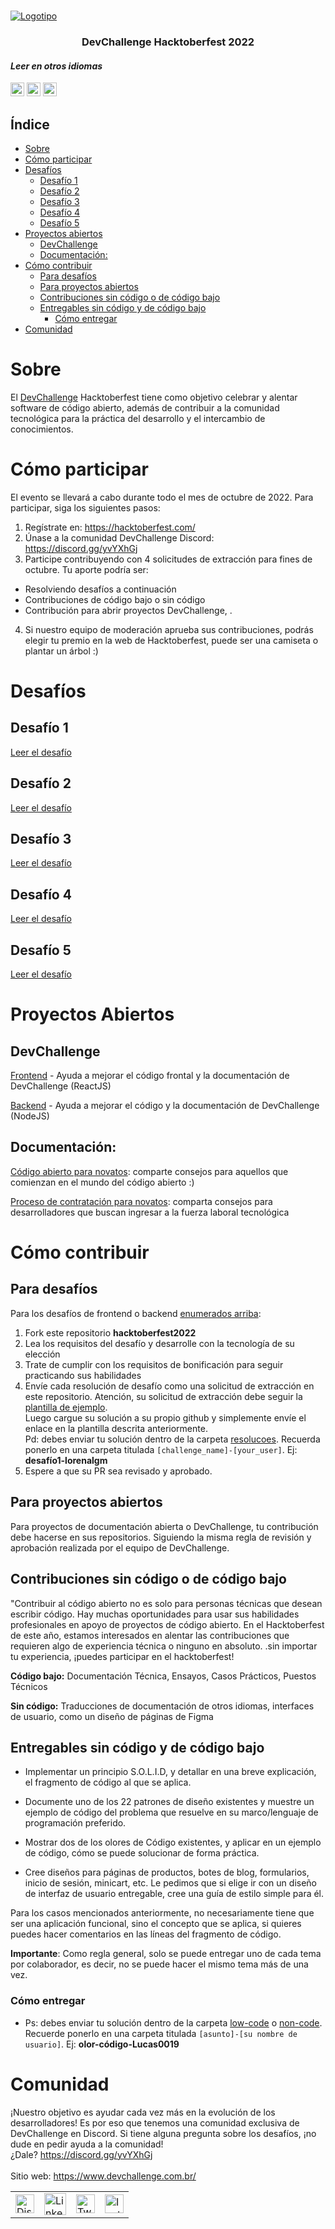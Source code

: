 <br />
    <p align="centro">
        <a href="https://www.devchallenge.com.br/" target="_blank">
            <img src="https://i.imgur.com/v9IvWnx.jpg" alt="Logotipo" ancho="700" altura="350">
        </a>
        <h3 align="center">DevChallenge Hacktoberfest 2022</h3>
   </p>
<!-- En este enlace puedes encontrar banderas de diferentes países https://flagpedia.net/download/api -->

#### _Leer en otros idiomas_

<kbd>[<img title="Portugués brasileño" alt="Portugués brasileño" src="https://flagcdn.com/w20/br.png" width="22">](../README.md)</kbd>
<kbd>[<img title="Inglés" alt="Inglés" src="https://flagcdn.com/w20/us.png" width="22">](../translations/README.en.md )</kbd>
<kbd>[<img title="Español" alt="Español" src="https://flagcdn.com/w20/es.png" width="22">](../translations/README.es.md )</kbd>

## Índice

- [Sobre](#sobre)
- [Cómo participar](#cómo-participar)
- [Desafíos](#desafíos)
  - [Desafío 1](#desafío-1)
  - [Desafío 2](#desafío-2)
  - [Desafío 3](#desafío-3)
  - [Desafío 4](#desafío-4)
  - [Desafío 5](#desafío-5)
- [Proyectos abiertos](#proyectos-abiertos)
  - [DevChallenge](#devchallenge)
  - [Documentación:](#documentación)
- [Cómo contribuir](#cómo-contribuir)
  - [Para desafíos](#para-desafíos)
  - [Para proyectos abiertos](#para-proyectos-abiertos)
  - [Contribuciones sin código o de código bajo](#contribuciones-sin-código-o-de-código-bajo)
  - [Entregables sin código y de código bajo](#entregables-sin-código-y-de-código-bajo)
    - [Cómo entregar](#cómo-entregar)
- [Comunidad](#comunidad)

# Sobre
El <a href="https://www.devchallenge.com.br/"  target="_blank">DevChallenge</a> Hacktoberfest tiene como objetivo celebrar y alentar
software de código abierto, además de contribuir a la comunidad tecnológica para la práctica del desarrollo y el intercambio de conocimientos.

# Cómo participar

El evento se llevará a cabo durante todo el mes de octubre de 2022. Para participar, siga los siguientes pasos:

1. Regístrate en: https://hacktoberfest.com/
2. Únase a la comunidad DevChallenge Discord: https://discord.gg/yvYXhGj
3. Participe contribuyendo con 4 solicitudes de extracción para fines de octubre. Tu aporte podría ser:
- Resolviendo desafíos a continuación
- Contribuciones de código bajo o sin código
- Contribución para abrir proyectos DevChallenge, .
4. Si nuestro equipo de moderación aprueba sus contribuciones,
podrás elegir tu premio en la web de Hacktoberfest, puede ser una camiseta o plantar un árbol :)

# Desafíos
## Desafío 1
[Leer el desafío](./desafios/desafio1/translations/desafio.es.md)

## Desafío 2
[Leer el desafío](./desafios/desafio2/translations/desafio.es.md)

## Desafío 3
[Leer el desafío](./desafios/desafio3/translations/desafio.es.md)

## Desafío 4
[Leer el desafío](./desafios/desafio4/translations/desafio.es.md)

## Desafío 5
[Leer el desafío](./desafios/desafio5/translations/desafio.es.md)

# Proyectos Abiertos

## DevChallenge

[Frontend](https://github.com/Lorenalgm/DevChallenge) - Ayuda a mejorar el código frontal y la documentación de DevChallenge (ReactJS)

[Backend](https://github.com/Lorenalgm/DevChallengeAPI) - Ayuda a mejorar el código y la documentación de DevChallenge (NodeJS)

## Documentación:

[Código abierto para novatos](https://github.com/devchallenge-io/open_source_for_newbies): comparte consejos para aquellos que comienzan en el mundo del código abierto :)

[Proceso de contratación para novatos](https://github.com/devchallenge-io/hiring_process_for_newbies): comparta consejos para desarrolladores que buscan ingresar a la fuerza laboral tecnológica

# Cómo contribuir

## Para desafíos

Para los desafíos de frontend o backend [enumerados arriba](#challenges):

1. Fork este repositorio **hacktoberfest2022**
2. Lea los requisitos del desafío y desarrolle con la tecnología de su elección
3. Trate de cumplir con los requisitos de bonificación para seguir practicando sus habilidades
4. Envíe cada resolución de desafío como una solicitud de extracción en este repositorio. Atención, su solicitud de extracción debe seguir la [plantilla de ejemplo](https://github.com/devchallenge-io/hacktoberfest2022/blob/main/resolucoes/desafio1-lorenalgm.md).<br>
Luego cargue su solución a su propio github y simplemente envíe el enlace en la plantilla descrita anteriormente.
<br>Pd: debes enviar tu solución dentro de la carpeta [resolucoes](../resolucoes). Recuerda ponerlo en una carpeta titulada ``[challenge_name]-[your_user]``.
Ej: <b>desafío1-lorenalgm</b>
6. Espere a que su PR sea revisado y aprobado.

## Para proyectos abiertos

Para proyectos de documentación abierta o DevChallenge, tu contribución debe hacerse en sus repositorios. Siguiendo la misma regla de revisión y aprobación realizada por el equipo de DevChallenge.

## Contribuciones sin código o de código bajo

"Contribuir al código abierto no es solo para personas técnicas que desean escribir código. Hay muchas oportunidades para usar sus habilidades profesionales en apoyo de proyectos de código abierto. En el Hacktoberfest de este año, estamos interesados en alentar las contribuciones que requieren algo de experiencia técnica o ninguno en absoluto. .sin importar tu experiencia, ¡puedes participar en el hacktoberfest!

**Código bajo:** Documentación Técnica, Ensayos, Casos Prácticos, Puestos Técnicos

**Sin código:** Traducciones de documentación de otros idiomas, interfaces de usuario, como un diseño de páginas de Figma

## Entregables sin código y de código bajo

- Implementar un principio S.O.L.I.D, y detallar en una breve explicación, el fragmento de código al que se aplica.

- Documente uno de los 22 patrones de diseño existentes y muestre un ejemplo de código del problema que resuelve en su marco/lenguaje de programación preferido.

- Mostrar dos de los olores de Código existentes, y aplicar en un ejemplo de código, cómo se puede solucionar de forma práctica.
  
- Cree diseños para páginas de productos, botes de blog, formularios, inicio de sesión, minicart, etc. Le pedimos que si elige ir con un diseño de interfaz de usuario entregable, cree una guía de estilo simple para él.

Para los casos mencionados anteriormente, no necesariamente tiene que ser una aplicación funcional, sino el concepto que se aplica, si quieres puedes hacer comentarios en las líneas del fragmento de código.

**Importante**: Como regla general, solo se puede entregar uno de cada tema por colaborador, es decir, no se puede hacer el mismo tema más de una vez.

### Cómo entregar

- Ps: debes enviar tu solución dentro de la carpeta [low-code](./low-code) o [non-code](./non-code/). Recuerde ponerlo en una carpeta titulada ``[asunto]-[su nombre de usuario]``.
Ej: <b>olor-código-Lucas0019</b>

# Comunidad
¡Nuestro objetivo es ayudar cada vez más en la evolución de los desarrolladores! Es por eso que tenemos una comunidad exclusiva de DevChallenge en Discord. Si tiene alguna pregunta sobre los desafíos, ¡no dude en pedir ayuda a la comunidad! <br>
¿Dale? https://discord.gg/yvYXhGj <br>
<br>
Sitio web: https://www.devchallenge.com.br/ <br>

<table style="border-color:transparent">
    <tr>
        <td>
            <a href="https://discord.gg/yvYXhGj" target="_blank">
                <img src="https://cdn3.iconfinder.com/data/icons/discord/64/discord_20-512.png" width="30px" height="30px" alt="Discord">
            </a>
        </td>
        <td>
            <a href="https://www.linkedin.com/company/devchallenge/" target="_blank">
                <img src="https://cdn3.iconfinder.com/data/icons/glypho-social-and-other-logos/64/logo-linkedin-512.png" width="35px" height="35px" alt ="Linkedin">
            </a>
        </td>
        <td>
            <a href="https://twitter.com/dev_challenge" target="_blank">
                <img src="https://cdn3.iconfinder.com/data/icons/picons-social/57/43-twitter-512.png" width="30px" height="30px" alt="Twitter">
            </a>
        </td>
        <td>
            <a href="https://www.instagram.com/devchallenge/" target="_blank">
                <img src="https://cdn4.iconfinder.com/data/icons/picons-social/57/38-instagram-3-512.png" width="30px" height="30px" alt="Instagram" >
            </a>
        </td>
    </tr>
</table>
